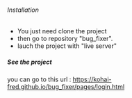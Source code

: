 ###### Installation

-   You just need clone the project
-   then go to repository "bug_fixer".
-   lauch the project with "live server"

##### See the project

you can go to this url : https://kohai-fred.github.io/bug_fixer/pages/login.html
